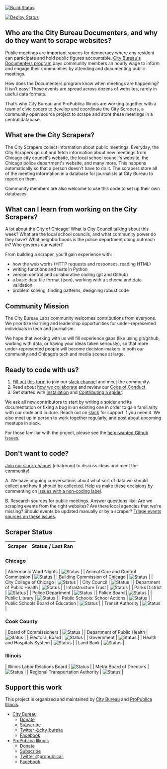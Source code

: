 [![Build Status](https://travis-ci.org/City-Bureau/city-scrapers.svg?branch=master)](https://travis-ci.org/City-Bureau/city-scrapers)

[![Deploy Status](https://codebuild.us-east-1.amazonaws.com/badges?uuid=eyJlbmNyeXB0ZWREYXRhIjoiZUwxa3FleE42andOVVZhUytOSXFQOE5QMnYwN3Jxa2FmWTBoMk5XZmJTb05OSmtIcXc4SW5ycjZua2x0Zy9SQzN2Q3ZTVW1xRWFrTGRUSVhna2Y3NWtnPSIsIml2UGFyYW1ldGVyU3BlYyI6IklRdldCcXJKMm4zTmFtZXEiLCJtYXRlcmlhbFNldFNlcmlhbCI6MX0%3D&branch=master)](https://console.aws.amazon.com/codebuild/home?region=us-east-1#/projects/DocumentersAggregator/view)

## Who are the City Bureau Documenters, and why do they want to scrape websites?

Public meetings are important spaces for democracy where any resident can participate and hold public figures accountable. [City Bureau's Documenters program](https://www.citybureau.org/documenters) pays community members an hourly wage to inform and engage their communities by attending and documenting public meetings.

How does the Documenters program know when meetings are happening? It isn’t easy! These events are spread across dozens of websites, rarely in useful data formats.

That’s why City Bureau and ProPublica Illinois are working together with a team of civic coders to develop and coordinate the City Scrapers, a community open source project to scrape and store these meetings in a central database.

## What are the City Scrapers?

The City Scrapers collect information about public meetings. Everyday, the City Scrapers go out and fetch information about new meetings from Chicago city council's website, the local school council's website, the Chicago police department's website, and many more. This happens automatically so that a person doesn't have to do it. The scrapers store all of the meeting information in a database for journalists at City Bureau to report on them. 

Community members are also welcome to use this code to set up their own databases.

## What can I learn from working on the City Scrapers?

A lot about the City of Chicago! What is City Council talking about this week? What are the local school councils, and what community power do they have? What neighborhoods is the police department doing outreach in? Who governs our water?

From building a scraper, you'll gain experience with:  
- how the web works (HTTP requests and responses, reading HTML)  
- writing functions and tests in Python
- version control and collaborative coding (git and Github)
- a basic data file format (json), working with a schema and data validation
- problem solving, finding patterns, designing robust code

## Community Mission

The City Bureau Labs community welcomes contributions from everyone. We prioritize learning and leadership opportunities for under-represented individuals in tech and journalism.
 
We hope that working with us will fill experience gaps (like using git/github, working with data, or having your ideas taken seriously), so that more under-represented people will become decision-makers in both our community and Chicago’s tech and media scenes at large.

## Ready to code with us?

1. [Fill out this form](https://airtable.com/shrsdRcYVzp019U22) to join our [slack channel](https://citybureau.slack.com/#labs_city_scrapers) and meet the community.
2. Read about [how we collaborate](https://github.com/City-Bureau/documenters-aggregator/blob/master/CONTRIBUTING.md) and review our [Code of Conduct](https://github.com/City-Bureau/documenters-aggregator/blob/master/CODE_OF_CONDUCT.md).
3. Get started with [Installation](docs/02_installation.md) and [Contributing a spider](docs/03_contribute.md).

We ask all new contributors to start by writing a spider and its documentation or fixing a bug in an existing one in order to gain familiarity with our code and culture. Reach out on [slack](https://citybureau.slack.com/#labs_city_scrapers) for support if you need it. We also meet up in person to work together regularly, and post about upcoming meetups in slack.

For those familiar with the project, please see the [help-wanted Github issues](https://github.com/City-Bureau/documenters-aggregator/issues?q=is%3Aissue+is%3Aopen+label%3A%22help+wanted%22).

## Don't want to code?

[Join our slack channel](https://airtable.com/shrsdRcYVzp019U22) (chatroom) to discuss ideas and meet the community!

A. We have ongoing conversations about what sort of data we should collect and how it should be collected. Help us make these decisions by commenting on [issues with a non-coding label](https://github.com/City-Bureau/city-scrapers/issues?q=is%3Aissue+is%3Aopen+label%3Anon-coding).

B. Research sources for public meetings. Answer questions like: Are we scraping events from the right websites? Are there local agencies that we're missing? Should events be updated manually or by a scraper? [Triage events sources on these issues](https://github.com/City-Bureau/city-scrapers/issues?q=is%3Aissue+is%3Aopen+label%3A%22non-coding%3A+triage+events+source%22).

## Scraper Status

| Scraper | Status / Last Ran |
|---------|--------|

### Chicago
| Aldermanic Ward Nights | ![Status](https://s3.amazonaws.com/city-scrapers-status/ward_night.svg) |
| Animal Care and Control Commission | ![Status](https://s3.amazonaws.com/city-scrapers-status/chi_animal.svg) |
| Building Commission of Chicago | ![Status](https://s3.amazonaws.com/city-scrapers-status/chi_buildings.svg) |
| City College of Chicago | ![Status](https://s3.amazonaws.com/city-scrapers-status/chi_city_college.svg) |
| City Council | ![Status](https://s3.amazonaws.com/city-scrapers-status/chi_citycouncil.svg) |
| Department of Public Health | ![Status](https://s3.amazonaws.com/city-scrapers-status/chi_pubhealth.svg) |
| Infrastructure Trust | ![Status](https://s3.amazonaws.com/city-scrapers-status/chi_infra.svg) |
| Parks District | ![Status](https://s3.amazonaws.com/city-scrapers-status/chi_parks.svg) |
| Police Department | ![Status](https://s3.amazonaws.com/city-scrapers-status/chi_police.svg) |
| Police Board | ![Status](https://s3.amazonaws.com/city-scrapers-status/chi_policeboard.svg) |
| Public Library | ![Status](https://s3.amazonaws.com/city-scrapers-status/chi_library.svg) |
| Public Schools: School Actions | ![Status](https://s3.amazonaws.com/city-scrapers-status/chi_school_actions.svg) |
| Public Schools Board of Education | ![Status](https://s3.amazonaws.com/city-scrapers-status/chi_schools.svg) |
| Transit Authority | ![Status](https://s3.amazonaws.com/city-scrapers-status/chi_transit.svg) |

### Cook County
| Board of Commissioners | ![Status](https://s3.amazonaws.com/city-scrapers-status/cook_board.svg) |
| Department of Public Health | ![Status](https://s3.amazonaws.com/city-scrapers-status/cook_pubhealth.svg) |
| Electoral Board | ![Status](https://s3.amazonaws.com/city-scrapers-status/cook_electoral.svg) |
| Government | ![Status](https://s3.amazonaws.com/city-scrapers-status/cook_county.svg) |
| Health and Hospitals System | ![Status](https://s3.amazonaws.com/city-scrapers-status/cook_hospitals.svg) |
| Land Bank | ![Status](https://s3.amazonaws.com/city-scrapers-status/cook_landbank.svg) |

### Illinois
| Illinois Labor Relations Board | ![Status](https://s3.amazonaws.com/city-scrapers-status/il_labor.svg) |
| Metra Board of Directors | ![Status](https://s3.amazonaws.com/city-scrapers-status/metra_board.svg) |
| Regional Transportation Authority | ![Status](https://s3.amazonaws.com/city-scrapers-status/regionaltransit.svg) |

## Support this work

This project is organized and maintained by [City Bureau](http://www.citybureau.org/) and [ProPublica Illinois](https://www.propublica.org/illinois).

* [City Bureau](https://www.citybureau.org/)
  * [Donate](https://www.citybureau.org/press-club)
  * [Subscribe](https://citybureau.squarespace.com/newsletter/)
  * [Twitter @city_bureau](https://twitter.com/city_bureau/)
  * [Facebook](https://www.facebook.com/CityBureau/)
* [ProPublica Illinois](https://www.propublica.org/illinois)
  * [Donate](https://www.propublica.org/donate-illinois)
  * [Subscribe](http://go.propublica.org/sign-up)
  * [Twitter @propublicail](https://twitter.com/ProPublicaIL)
  * [Facebook](https://www.facebook.com/propublicaillinois/)
